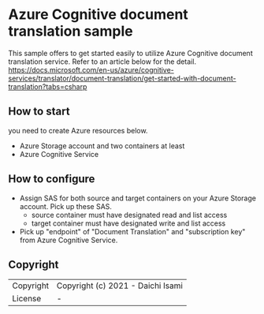 # Azure Cognitive document translation sample
This sample offers to get started easily to utilize Azure Cognitive document translation service. Refer to an article below for the detail.
https://docs.microsoft.com/en-us/azure/cognitive-services/translator/document-translation/get-started-with-document-translation?tabs=csharp

## How to start 
you need to create Azure resources below.
- Azure Storage account and two containers at least
- Azure Cognitive Service

## How to configure
- Assign SAS for both source and target containers on your Azure Storage account. Pick up these SAS.
  - source container must have designated read and list access
  - target container must have designated write and list access
- Pick up "endpoint" of "Document Translation" and "subscription key" from Azure Cognitive Service. 

## Copyright
<table>
  <tr>
    <td>Copyright</td><td>Copyright (c) 2021 - Daichi Isami</td>
  </tr>
  <tr>
    <td>License</td><td>-</td>
  </tr>
</table>
